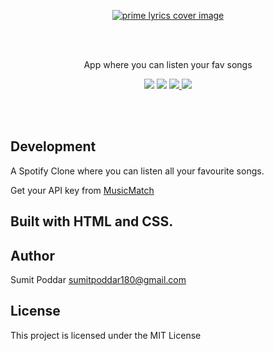 <p align="center">
<a href="#"><img src="https://i.ibb.co/x16qbdL/item-4.png" alt="prime lyrics cover image" style="border-rdius:10px"></a>
</p>
<br />
<br />
<p align="center"> App where you can listen your fav songs</p>

<p align="center">
 <a href="https://sumitpoddarr.github.io/spotifyclone.github.io/"><img src="https://img.shields.io/badge/web%20app-Spotify%20Clone-darkgreen.svg?style=flat-square.svg"></a>
  <a href="#"><img src="https://img.shields.io/badge/Maintained-Yes-green.svg?style=flat-square.svg"></a>
 <a href="https://mobile.twitter.com/SumitChandra225">
    <img src="https://img.shields.io/badge/twitter-Sumit%20Poddar-blue.svg?style=flat-square.svg"/>
  </a>
  <a href="https://amblruzgzqmnmxdqimfdag-on.drv.tw/sumititech.in/">
    <img src="https://img.shields.io/badge/support-Try%20Sumit-orange.svg?style=flat-square.svg"/>
  </a>
</p>

<br />
<br />

## Development

A Spotify Clone where you can listen all your favourite songs.

Get your API key from [MusicMatch](/)


## Built with HTML and CSS.

## Author

Sumit Poddar [sumitpoddar180@gmail.com](mailto:sumitpoddar180@gmail.com)

## License


This project is licensed under the MIT License
